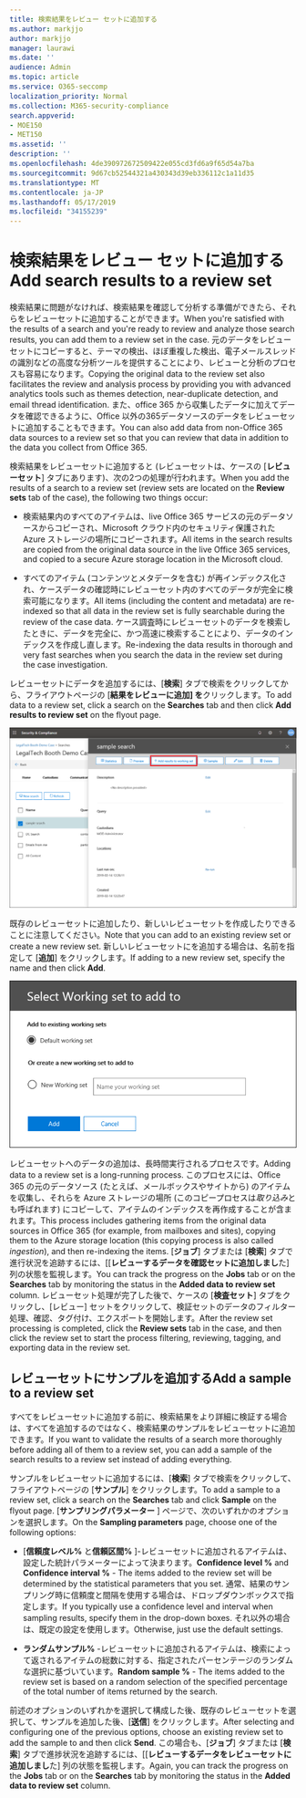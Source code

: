 ```yaml
---
title: 検索結果をレビュー セットに追加する
ms.author: markjjo
author: markjjo
manager: laurawi
ms.date: ''
audience: Admin
ms.topic: article
ms.service: O365-seccomp
localization_priority: Normal
ms.collection: M365-security-compliance
search.appverid:
- MOE150
- MET150
ms.assetid: ''
description: ''
ms.openlocfilehash: 4de390972672509422e055cd3fd6a9f65d54a7ba
ms.sourcegitcommit: 9d67cb52544321a430343d39eb336112c1a11d35
ms.translationtype: MT
ms.contentlocale: ja-JP
ms.lasthandoff: 05/17/2019
ms.locfileid: "34155239"
---
```

# <a name="add-search-results-to-a-review-set"></a><span data-ttu-id="38e23-102">検索結果をレビュー セットに追加する</span><span class="sxs-lookup"><span data-stu-id="38e23-102">Add search results to a review set</span></span>

<span data-ttu-id="38e23-103">検索結果に問題がなければ、検索結果を確認して分析する準備ができたら、それらをレビューセットに追加することができます。</span><span class="sxs-lookup"><span data-stu-id="38e23-103">When you're satisfied with the results of a search and you're ready to review and analyze those search results, you can add them to a review set in the case.</span></span> <span data-ttu-id="38e23-104">元のデータをレビューセットにコピーすると、テーマの検出、ほぼ重複した検出、電子メールスレッドの識別などの高度な分析ツールを提供することにより、レビューと分析のプロセスも容易になります。</span><span class="sxs-lookup"><span data-stu-id="38e23-104">Copying the original data to the review set also facilitates the review and analysis process by providing you with advanced analytics tools such as themes detection, near-duplicate detection, and email thread identification.</span></span> <span data-ttu-id="38e23-105">また、office 365 から収集したデータに加えてデータを確認できるように、Office 以外の365データソースのデータをレビューセットに追加することもできます。</span><span class="sxs-lookup"><span data-stu-id="38e23-105">You can also add data from non-Office 365 data sources to a review set so that you can review that data in addition to the data you collect from Office 365.</span></span>

<span data-ttu-id="38e23-106">検索結果をレビューセットに追加すると (レビューセットは、ケースの [**レビューセット**] タブにあります)、次の2つの処理が行われます。</span><span class="sxs-lookup"><span data-stu-id="38e23-106">When you add the results of a search to a review set (review sets are located on the **Review sets** tab of the case), the following two things occur:</span></span>

- <span data-ttu-id="38e23-107">検索結果内のすべてのアイテムは、live Office 365 サービスの元のデータソースからコピーされ、Microsoft クラウド内のセキュリティ保護された Azure ストレージの場所にコピーされます。</span><span class="sxs-lookup"><span data-stu-id="38e23-107">All items in the search results are copied from the original data source in the live Office 365 services, and copied to a secure Azure storage location in the Microsoft cloud.</span></span>

- <span data-ttu-id="38e23-108">すべてのアイテム (コンテンツとメタデータを含む) が再インデックス化され、ケースデータの確認時にレビューセット内のすべてのデータが完全に検索可能になります。</span><span class="sxs-lookup"><span data-stu-id="38e23-108">All items (including the content and metadata) are re-indexed so that all data in the review set is fully searchable during the review of the case data.</span></span> <span data-ttu-id="38e23-109">ケース調査時にレビューセットのデータを検索したときに、データを完全に、かつ高速に検索することにより、データのインデックスを作成し直します。</span><span class="sxs-lookup"><span data-stu-id="38e23-109">Re-indexing the data results in thorough and very fast searches when you search the data in the review set during the case investigation.</span></span>

<span data-ttu-id="38e23-110">レビューセットにデータを追加するには、[**検索**] タブで検索をクリックしてから、フライアウトページの [**結果をレビューに追加] を**クリックします。</span><span class="sxs-lookup"><span data-stu-id="38e23-110">To add data to a review set, click a search on the **Searches** tab and then click **Add results to review set** on the flyout page.</span></span>

![レビューセットへのデータの追加](../media/c1b4fc00-7a15-4587-b9b0-ce594bb02e4d.png)

<span data-ttu-id="38e23-112">既存のレビューセットに追加したり、新しいレビューセットを作成したりできることに注意してください。</span><span class="sxs-lookup"><span data-stu-id="38e23-112">Note that you can add to an existing review set or create a new review set.</span></span>  <span data-ttu-id="38e23-113">新しいレビューセットにを追加する場合は、名前を指定して [**追加**] をクリックします。</span><span class="sxs-lookup"><span data-stu-id="38e23-113">If adding to a new review set, specify the name and then click **Add**.</span></span>

![レビューセットを選択する](../media/e8c6ab51-da8d-4c39-9b21-26bfdf453fb9.png)

<span data-ttu-id="38e23-115">レビューセットへのデータの追加は、長時間実行されるプロセスです。</span><span class="sxs-lookup"><span data-stu-id="38e23-115">Adding data to a review set is a long-running process.</span></span> <span data-ttu-id="38e23-116">このプロセスには、Office 365 の元のデータソース (たとえば、メールボックスやサイトから) のアイテムを収集し、それらを Azure ストレージの場所 (このコピープロセスは*取り込み*とも呼ばれます) にコピーして、アイテムのインデックスを再作成することが含まれます。</span><span class="sxs-lookup"><span data-stu-id="38e23-116">This process includes gathering items from the original data sources in Office 365 (for example, from mailboxes and sites), copying them to the Azure storage location (this copying process is also called *ingestion*), and then re-indexing the items.</span></span> <span data-ttu-id="38e23-117">[**ジョブ**] タブまたは [**検索**] タブで進行状況を追跡するには、[[**レビューするデータを確認セットに追加しまし**た] 列の状態を監視します。</span><span class="sxs-lookup"><span data-stu-id="38e23-117">You can track the progress on the **Jobs** tab or on the **Searches** tab by monitoring the status in the **Added data to review set** column.</span></span> <span data-ttu-id="38e23-118">レビューセット処理が完了した後で、ケースの [**検査セット**] タブをクリックし、[レビュー] セットをクリックして、検証セットのデータのフィルター処理、確認、タグ付け、エクスポートを開始します。</span><span class="sxs-lookup"><span data-stu-id="38e23-118">After the review set processing is completed, click the **Review sets** tab in the case, and then click the review set to start the process filtering, reviewing, tagging, and exporting data in the review set.</span></span>

## <a name="add-a-sample-to-a-review-set"></a><span data-ttu-id="38e23-119">レビューセットにサンプルを追加する</span><span class="sxs-lookup"><span data-stu-id="38e23-119">Add a sample to a review set</span></span>

<span data-ttu-id="38e23-120">すべてをレビューセットに追加する前に、検索結果をより詳細に検証する場合は、すべてを追加するのではなく、検索結果のサンプルをレビューセットに追加できます。</span><span class="sxs-lookup"><span data-stu-id="38e23-120">If you want to validate the results of a search more thoroughly before adding all of them to a review set, you can add a sample of the search results to a review set instead of adding everything.</span></span>

<span data-ttu-id="38e23-121">サンプルをレビューセットに追加するには、[**検索**] タブで検索をクリックして、フライアウトページの [**サンプル**] をクリックします。</span><span class="sxs-lookup"><span data-stu-id="38e23-121">To add a sample to a review set, click a search on the **Searches** tab and click **Sample** on the flyout page.</span></span> <span data-ttu-id="38e23-122">[**サンプリングパラメーター** ] ページで、次のいずれかのオプションを選択します。</span><span class="sxs-lookup"><span data-stu-id="38e23-122">On the **Sampling parameters** page, choose one of the following options:</span></span>

- <span data-ttu-id="38e23-123">[**信頼度レベル%** と**信頼区間%** ]-レビューセットに追加されるアイテムは、設定した統計パラメーターによって決まります。</span><span class="sxs-lookup"><span data-stu-id="38e23-123">**Confidence level %** and **Confidence interval %** - The items added to the review set will be determined by the statistical parameters that you set.</span></span> <span data-ttu-id="38e23-124">通常、結果のサンプリング時に信頼度と間隔を使用する場合は、ドロップダウンボックスで指定します。</span><span class="sxs-lookup"><span data-stu-id="38e23-124">If you typically use a confidence level and interval when sampling results, specify them in the drop-down boxes.</span></span> <span data-ttu-id="38e23-125">それ以外の場合は、既定の設定を使用します。</span><span class="sxs-lookup"><span data-stu-id="38e23-125">Otherwise, just use the default settings.</span></span>

- <span data-ttu-id="38e23-126">**ランダムサンプル%** -レビューセットに追加されるアイテムは、検索によって返されるアイテムの総数に対する、指定されたパーセンテージのランダムな選択に基づいています。</span><span class="sxs-lookup"><span data-stu-id="38e23-126">**Random sample %** - The items added to the review set is based on a random selection of the specified percentage of the total number of items returned by the search.</span></span>

<span data-ttu-id="38e23-127">前述のオプションのいずれかを選択して構成した後、既存のレビューセットを選択して、サンプルを追加した後、[**送信**] をクリックします。</span><span class="sxs-lookup"><span data-stu-id="38e23-127">After selecting and configuring one of the previous options, choose an existing review set to add the sample to and then click **Send**.</span></span> <span data-ttu-id="38e23-128">この場合も、[**ジョブ**] タブまたは [**検索**] タブで進捗状況を追跡するには、[[**レビューするデータをレビューセットに追加しまし**た] 列の状態を監視します。</span><span class="sxs-lookup"><span data-stu-id="38e23-128">Again, you can track the progress on the **Jobs** tab or on the **Searches** tab by monitoring the status in the **Added data to review set** column.</span></span>